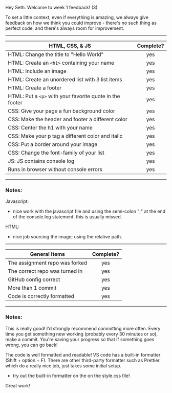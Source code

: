 Hey Seth. Welcome to week 1 feedback! (3)

To set a little context, even if everything is amazing, we always give feedback on how we think you could improve - there's no such thing as perfect code, and there's always room for improvement.

---

| HTML, CSS, & JS                                          | Complete? |
| -------------------------------------------------------- | :-------: |
| HTML: Change the title to "Hello World"                  |    yes    |
| HTML: Create an `<h1>` containing your name              |    yes    |
| HTML: Include an image                                   |    yes    |
| HTML: Create an unordered list with 3 list items         |    yes    |
| HTML: Create a footer                                    |    yes    |
| HTML: Put a `<p>` with your favorite quote in the footer |    yes    |
| CSS: Give your page a fun background color               |    yes    |
| CSS: Make the header and footer a different color        |    yes    |
| CSS: Center the h1 with your name                        |    yes    |
| CSS: Make your p tag a different color and italic        |    yes    |
| CSS: Put a border around your image                      |    yes    |
| CSS: Change the font-family of your list                 |    yes    |
| JS: JS contains console log                              |    yes    |
| Runs in browser without console errors                   |    yes    |

---

### Notes:

Javascript:

- nice work with the javascript file and using the semi-colon ";" at the end of the console.log statement. this is usually missed.

HTML:

- nice job sourcing the image; using the relative path.

---

| General Items                  | Complete? |
| ------------------------------ | :-------: |
| The assignment repo was forked |    yes    |
| The correct repo was turned in |    yes    |
| GitHub config correct          |    yes    |
| More than 1 commit             |    yes    |
| Code is correctly formatted    |    yes    |

---

### Notes:

This is really good! I'd strongly recommend committing more often. Every time you get something new working (probably every 30 minutes or so), make a commit. You're saving your progress so that if something goes wrong, you can go back!

The code is well formatted and readable! VS code has a built-in formatter (Shift + option + F). There are other third-party formatter such as Prettier which do a really nice job, just takes some initial setup.

- try out the built-in formatter on the on the style.css file!

Great work!
